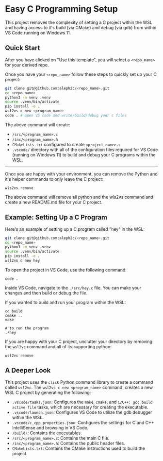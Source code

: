 # Easy C Programming Setup

This project removes the complexity of setting a C project within the WSL and
having access to it's build (via CMake) and debug (via gdb) from within VS Code
running on Windows 11.

## Quick Start

After you have clicked on "Use this template", you will select a ``<repo_name>`` for your derived repo.

Once you have your ``<repo_name>`` follow these steps to quickly set up your C project:

```bash
git clone git@github.com:aleph2c/<repo_name>.git
cd <repo_name>
python3 -m venv .venv
source .venv/bin/activate
pip install -e .
wsl2vs c new <program_name>
code . # open VS code and write/build/debug your c files
```

The above command will create:
- ``/src/<program_name>.c``
- ``/inc/<program_name>.h``
- ``CMakeLists.txt`` configured to create ``<project_name>.c``
- ``.vscode/`` directory with all of the configuration files required for VS
Code (running on Windows 11) to build and debug your C programs within the WSL.

---
Once you are happy with your environment, you can remove the Python and it's
helper commands to only leave the C project:

```
wls2vs remove
```

The above command will remove all python and the wls2vs command and create a new README.md file for your C project.

## Example: Setting Up a C Program

Here's an example of setting up a C program called "hey" in the WSL:

```bash
git clone git@github.com:aleph2c/<repo_name>.git
cd <repo_name>
python3 -m venv .venv
source .venv/bin/activate
pip install -e .
wsl2vs c new hey
```

To open the project in VS Code, use the following command:
```
code .
```

Inside VS Code, navigate to the `./src/hey.c` file. You can make your changes and then build or debug the file.

If you wanted to build and run your program within the WSL:

```
cd build
cmake ..
make

# to run the program
./hey
```

If you are happy with your C project, unclutter your directory by removing the ``wsl2vc`` command and all of its supporting python:

```
wsl2vs remove
```

## A Deeper Look

This project uses the `click` Python command library to create a command called `wsl2vc`. The `wsl2vc c new <program_name>` command, creates a new WSL C
project by generating the following:

- `.vscode/tasks.json`: Configures the `make`, `cmake`, and `C/C++: gcc build active file` tasks, which are necessary for creating the executable.
- `.vscode/launch.json`: Configures VS Code to utilize the gdb debugger within the WSL.
- `.vscode/c_cpp_properties.json`: Configures the settings for C and C++ IntelliSense and browsing in VS Code.
- `/build/`: Contains the executables.
- `/src/<program_name>.c`: Contains the main C file.
- `/inc/<program_name>.h`: Contains the public header files.
- `CMakeLists.txt`: Contains the CMake instructions used to build the project.
